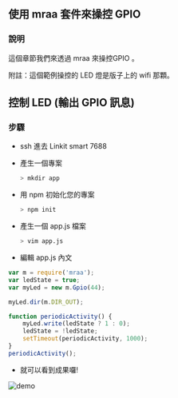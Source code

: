 ## 使用 mraa 套件來操控 GPIO 

### 說明

這個章節我們來透過 mraa 來操控GPIO 。

附註：這個範例操控的 LED 燈是版子上的 wifi 那顆。

## 控制 LED (輸出 GPIO 訊息)

### 步驟
* ssh 進去 Linkit smart 7688
* 產生一個專案

    ``` bash
    > mkdir app
    ```

* 用 npm 初始化您的專案
    
    ``` bash
    > npm init
    ```
    
* 產生一個 app.js 檔案
    
    ``` bash 
    > vim app.js
    ```
    
* 編輯 app.js 內文
    
``` js
var m = require('mraa');
var ledState = true;
var myLed = new m.Gpio(44);

myLed.dir(m.DIR_OUT);

function periodicActivity() {
    myLed.write(ledState ? 1 : 0);
    ledState = !ledState;
    setTimeout(periodicActivity, 1000);
}
periodicActivity();
```
    
* 就可以看到成果囉!

![demo](http://iamblue.gitbooks.io/linkit-smart-nodejs/content/images/blink.gif)

        

    